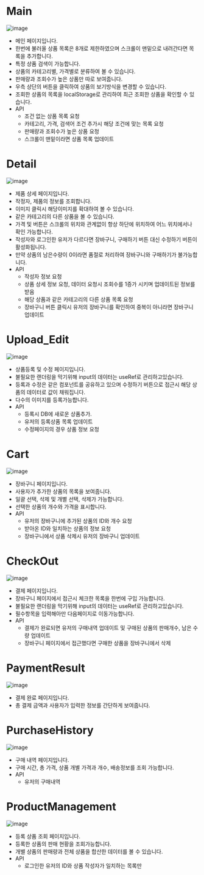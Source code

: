 # Main
![image](https://user-images.githubusercontent.com/86645532/197591917-701d9238-9596-4837-9d85-a0c9db0dc660.png)
* 메인 페이지입니다.
* 한번에 불러올 상품 목록은 8개로 제한하였으며 스크롤이 맨밑으로 내려간다면 목록을 추가합니다.
* 특정 상품 검색이 가능합니다.
* 상품의 카테고리별, 가격별로 분류하여 볼 수 있습니다.
* 판매량과 조회수가 높은 상품만 따로 보여줍니다.
* 우측 상단의 버튼을 클릭하여 상품의 보기방식을 변경할 수 있습니다.
* 조회한 상품의 목록을 localStorage로 관리하여 최근 조회한 상품을 확인할 수 있습니다.
* API
  * 조건 없는 상품 목록 요청
  * 카테고리, 가격, 검색어 조건 추가시 해당 조건에 맞는 목록 요청
  * 판매량과 조회수가 높은 상품 요청
  * 스크롤이 맨밑이라면 상품 목록 업데이트
  
  
# Detail
![image](https://user-images.githubusercontent.com/86645532/197593915-7869b0f0-eb7a-4179-ae2c-4abd21899b11.png)
* 제품 상세 페이지입니다.
* 작정자, 제품의 정보를 조회합니다.
* 이미지 클릭시 해당이미지를 확대하여 볼 수 있습니다.
* 같은 카테고리의 다른 상품을 볼 수 있습니다.
* 가격 및 버튼은 스크롤의 위치와 관계없이 항상 하단에 위치하여 어느 위치에서나 확인 가능합니다.
* 작성자와 로그인한 유저가 다르다면 장바구니, 구매하기 버튼 대신 수정하기 버튼이 활성화됩니다.
* 만약 상품의 남은수량이 0이라면 품절로 처리하여 장바구니와 구매하기가 불가능합니다.
* API
  * 작성자 정보 요청
  * 상품 상세 정보 요청, 데이터 요청시 조회수를 1증가 시키며 업데이트된 정보를 받음
  * 해당 상품과 같은 카테고리의 다른 상품 목록 요청
  * 장바구니 버튼 클릭시 유저의 장바구니를 확인하여 중복이 아니라면 장바구니 업데이트

# Upload_Edit
![image](https://user-images.githubusercontent.com/86645532/197595454-74cd9b17-d3dc-491c-b29d-0e52dd179849.png)
* 상품등록 및 수정 페이지입니다.
* 불필요한 랜더링을 막기위해 input의 데이터는 useRef로 관리하고있습니다.
* 등록과 수정은 같은 컴포넌트를 공유하고 있으며 수정하기 버튼으로 접근시 해당 상품의 데이터로 값이 채워집니다.
* 다수의 이미지를 등록가능합니다.
* API
  * 등록시 DB에 새로운 상품추가.
  * 유저의 등록상품 목록 업데이트
  * 수정페이지의 경우 상품 정보 요청


# Cart
![image](https://user-images.githubusercontent.com/86645532/197589467-9748ca99-4d8a-457e-b80b-7376b1f60ed1.png)
* 장바구니 페이지입니다.
* 사용자가 추가한 상품의 목록을 보여줍니다.
* 일괄 선택, 삭제 및 개별 선택, 삭제가 가능합니다.
* 선택한 상품의 개수와 가격을 표시합니다.
* API
  * 유저의 장바구니에 추가된 상품의 ID와 개수 요청
  * 받아온 ID와 일치하는 상품의 정보 요청
  * 장바구니에서 상품 삭제시 유저의 장바구니 업데이트


# CheckOut
![image](https://user-images.githubusercontent.com/86645532/197589720-cc41da16-c8e0-4870-b9bf-bffdddaed039.png)
* 결제 페이지입니다.
* 장바구니 페이지에서 접근시 체크한 목록을 한번에 구입 가능합니다.
* 불필요한 랜더링을 막기위해 input의 데이터는 useRef로 관리하고있습니다.
* 필수항목을 입력해아만 다음페이지로 이동가능합니다.
* API
  * 결제가 완료되면 유저의 구매내역 업데이트 및 구매된 상품의 판매개수, 남은 수량 업데이트 
  * 장바구니 페이지에서 접근했다면 구매한 상품을 장바구니에서 삭제
  
  
# PaymentResult
![image](https://user-images.githubusercontent.com/86645532/197591261-28753a42-9fb6-4d41-bf99-8870e00801ad.png)
* 결제 완료 페이지입니다.
* 총 결제 금액과 사용자가 입력한 정보를 간단하게 보여줍니다.

# PurchaseHistory
![image](https://user-images.githubusercontent.com/86645532/197596379-cdae8d11-662f-4ade-94a4-36d8ca43416e.png)
* 구매 내역 페이지입니다.
* 구매 시간, 총 가격, 상품 개별 가격과 개수, 배송정보를 조회 가능합니다.
* API
  * 유저의 구매내역
  
# ProductManagement
![image](https://user-images.githubusercontent.com/86645532/197596950-c33cdd0f-814c-4fb4-8f33-6f717673b54c.png)
* 등록 상품 조회 페이지입니다.
* 등록한 상품의 판매 현황을 조회가능합니다.
* 개별 상품의 판매량과 전체 상품을 합산한 데이터를 볼 수 있습니다.
* API
  * 로그인한 유저의 ID와 상품 작성자가 일치하는 목록만 

